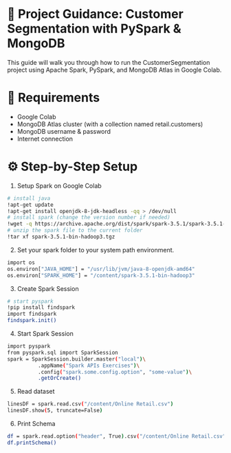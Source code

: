 # 📘 Project Guidance: Customer Segmentation with PySpark & MongoDB
This guide will walk you through how to run the CustomerSegmentation project using Apache Spark, PySpark, and MongoDB Atlas in Google Colab.
# 🧱 Requirements
- Google Colab
- MongoDB Atlas cluster (with a collection named retail.customers)
- MongoDB username & password
- Internet connection
# ⚙️ Step-by-Step Setup
1. Setup Spark on Google Colab
```bash
# install java
!apt-get update
!apt-get install openjdk-8-jdk-headless -qq > /dev/null
# install spark (change the version number if needed)
!wget -q https://archive.apache.org/dist/spark/spark-3.5.1/spark-3.5.1-bin-hadoop3.tgz
# unzip the spark file to the current folder
!tar xf spark-3.5.1-bin-hadoop3.tgz
```
2.  Set your spark folder to your system path environment.
```bash
import os
os.environ["JAVA_HOME"] = "/usr/lib/jvm/java-8-openjdk-amd64"
os.environ["SPARK_HOME"] = "/content/spark-3.5.1-bin-hadoop3"
```
3. Create Spark Session
```bash
# start pyspark
!pip install findspark
import findspark
findspark.init()
```
4. Start Spark Session
```bash
import pyspark
from pyspark.sql import SparkSession
spark = SparkSession.builder.master("local")\
          .appName("Spark APIs Exercises")\
          .config("spark.some.config.option", "some-value")\
          .getOrCreate()
```
5. Read dataset
```bash
linesDF = spark.read.csv("/content/Online Retail.csv")
linesDF.show(5, truncate=False)
```
6. Print Schema
```bash
df = spark.read.option("header", True).csv("/content/Online Retail.csv")
df.printSchema()
```












   

